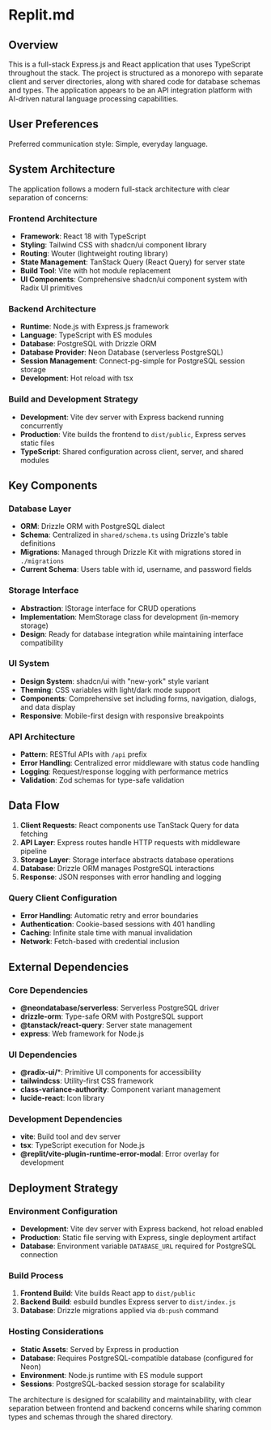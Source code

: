 # Replit.md

## Overview

This is a full-stack Express.js and React application that uses TypeScript throughout the stack. The project is structured as a monorepo with separate client and server directories, along with shared code for database schemas and types. The application appears to be an API integration platform with AI-driven natural language processing capabilities.

## User Preferences

Preferred communication style: Simple, everyday language.

## System Architecture

The application follows a modern full-stack architecture with clear separation of concerns:

### Frontend Architecture
- **Framework**: React 18 with TypeScript
- **Styling**: Tailwind CSS with shadcn/ui component library
- **Routing**: Wouter (lightweight routing library)
- **State Management**: TanStack Query (React Query) for server state
- **Build Tool**: Vite with hot module replacement
- **UI Components**: Comprehensive shadcn/ui component system with Radix UI primitives

### Backend Architecture
- **Runtime**: Node.js with Express.js framework
- **Language**: TypeScript with ES modules
- **Database**: PostgreSQL with Drizzle ORM
- **Database Provider**: Neon Database (serverless PostgreSQL)
- **Session Management**: Connect-pg-simple for PostgreSQL session storage
- **Development**: Hot reload with tsx

### Build and Development Strategy
- **Development**: Vite dev server with Express backend running concurrently
- **Production**: Vite builds the frontend to `dist/public`, Express serves static files
- **TypeScript**: Shared configuration across client, server, and shared modules

## Key Components

### Database Layer
- **ORM**: Drizzle ORM with PostgreSQL dialect
- **Schema**: Centralized in `shared/schema.ts` using Drizzle's table definitions
- **Migrations**: Managed through Drizzle Kit with migrations stored in `./migrations`
- **Current Schema**: Users table with id, username, and password fields

### Storage Interface
- **Abstraction**: IStorage interface for CRUD operations
- **Implementation**: MemStorage class for development (in-memory storage)
- **Design**: Ready for database integration while maintaining interface compatibility

### UI System
- **Design System**: shadcn/ui with "new-york" style variant
- **Theming**: CSS variables with light/dark mode support
- **Components**: Comprehensive set including forms, navigation, dialogs, and data display
- **Responsive**: Mobile-first design with responsive breakpoints

### API Architecture
- **Pattern**: RESTful APIs with `/api` prefix
- **Error Handling**: Centralized error middleware with status code handling
- **Logging**: Request/response logging with performance metrics
- **Validation**: Zod schemas for type-safe validation

## Data Flow

1. **Client Requests**: React components use TanStack Query for data fetching
2. **API Layer**: Express routes handle HTTP requests with middleware pipeline
3. **Storage Layer**: Storage interface abstracts database operations
4. **Database**: Drizzle ORM manages PostgreSQL interactions
5. **Response**: JSON responses with error handling and logging

### Query Client Configuration
- **Error Handling**: Automatic retry and error boundaries
- **Authentication**: Cookie-based sessions with 401 handling
- **Caching**: Infinite stale time with manual invalidation
- **Network**: Fetch-based with credential inclusion

## External Dependencies

### Core Dependencies
- **@neondatabase/serverless**: Serverless PostgreSQL driver
- **drizzle-orm**: Type-safe ORM with PostgreSQL support
- **@tanstack/react-query**: Server state management
- **express**: Web framework for Node.js

### UI Dependencies
- **@radix-ui/***: Primitive UI components for accessibility
- **tailwindcss**: Utility-first CSS framework
- **class-variance-authority**: Component variant management
- **lucide-react**: Icon library

### Development Dependencies
- **vite**: Build tool and dev server
- **tsx**: TypeScript execution for Node.js
- **@replit/vite-plugin-runtime-error-modal**: Error overlay for development

## Deployment Strategy

### Environment Configuration
- **Development**: Vite dev server with Express backend, hot reload enabled
- **Production**: Static file serving with Express, single deployment artifact
- **Database**: Environment variable `DATABASE_URL` required for PostgreSQL connection

### Build Process
1. **Frontend Build**: Vite builds React app to `dist/public`
2. **Backend Build**: esbuild bundles Express server to `dist/index.js`
3. **Database**: Drizzle migrations applied via `db:push` command

### Hosting Considerations
- **Static Assets**: Served by Express in production
- **Database**: Requires PostgreSQL-compatible database (configured for Neon)
- **Environment**: Node.js runtime with ES module support
- **Sessions**: PostgreSQL-backed session storage for scalability

The architecture is designed for scalability and maintainability, with clear separation between frontend and backend concerns while sharing common types and schemas through the shared directory.